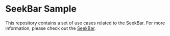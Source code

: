 # SeekBar Sample

This repository contains a set of use cases related to the SeekBar. For more information, please check out the [SeekBar](https://github.com/kim-minseong/SeekBar).
